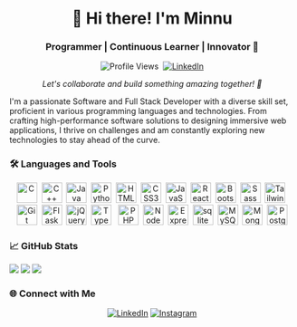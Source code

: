 <h1 align="center">👋 Hi there! I'm Minnu</h1>
<h3 align="center"> Programmer | Continuous Learner | Innovator 🚀 </h3>

<p align="center">
  <img src="https://komarev.com/ghpvc/?username=minnukota381&style=flat-square" alt="Profile Views" />&nbsp;
  <a href="https://linkedin.com/in/minnukota381" target="_blank"><img src="https://img.shields.io/badge/LinkedIn-%230077B5.svg?&style=flat-square&logo=linkedin&logoColor=white" alt="LinkedIn" /></a>
</p>

<p align="center">
  <em>Let's collaborate and build something amazing together! 🤝</em>
</p>

I'm a passionate Software and Full Stack Developer with a diverse skill set, proficient in various programming languages and technologies. From crafting high-performance software solutions to designing immersive web applications, I thrive on challenges and am constantly exploring new technologies to stay ahead of the curve.

### 🛠 Languages and Tools

<p align="center">
  <img src="https://raw.githubusercontent.com/danielcranney/readme-generator/main/public/icons/skills/c-colored.svg" width="36" height="36" alt="C" />&nbsp;
  <img src="https://raw.githubusercontent.com/danielcranney/readme-generator/main/public/icons/skills/cplusplus-colored.svg" width="36" height="36" alt="C++" />&nbsp;
  <img src="https://raw.githubusercontent.com/danielcranney/readme-generator/main/public/icons/skills/java-colored.svg" width="36" height="36" alt="Java" />&nbsp;
  <img src="https://raw.githubusercontent.com/danielcranney/readme-generator/main/public/icons/skills/python-colored.svg" width="36" height="36" alt="Python" />&nbsp;
  <img src="https://raw.githubusercontent.com/danielcranney/readme-generator/main/public/icons/skills/html5-colored.svg" width="36" height="36" alt="HTML5" />&nbsp;
  <img src="https://raw.githubusercontent.com/danielcranney/readme-generator/main/public/icons/skills/css3-colored.svg" width="36" height="36" alt="CSS3" />&nbsp;
  <img src="https://raw.githubusercontent.com/danielcranney/readme-generator/main/public/icons/skills/javascript-colored.svg" width="36" height="36" alt="JavaScript" />&nbsp;
  <img src="https://raw.githubusercontent.com/danielcranney/readme-generator/main/public/icons/skills/react-colored.svg" width="36" height="36" alt="React" />&nbsp;
  <img src="https://raw.githubusercontent.com/danielcranney/readme-generator/main/public/icons/skills/bootstrap-colored.svg" width="36" height="36" alt="Bootstrap" />&nbsp;
  <img src="https://raw.githubusercontent.com/danielcranney/readme-generator/main/public/icons/skills/sass-colored.svg" width="36" height="36" alt="Sass" />&nbsp;
  <img src="https://raw.githubusercontent.com/danielcranney/readme-generator/main/public/icons/skills/tailwindcss-colored.svg" width="36" height="36" alt="TailwindCSS" />&nbsp;
  <img src="https://raw.githubusercontent.com/danielcranney/readme-generator/main/public/icons/skills/git-colored.svg" width="36" height="36" alt="Git" />&nbsp;
  <img src="https://raw.githubusercontent.com/danielcranney/readme-generator/main/public/icons/skills/flask-colored-dark.svg" width="36" height="36" alt="Flask" />&nbsp;
  <img src="https://raw.githubusercontent.com/danielcranney/readme-generator/main/public/icons/skills/jquery-colored.svg" width="36" height="36" alt="jQuery" />&nbsp;
  <img src="https://raw.githubusercontent.com/danielcranney/readme-generator/main/public/icons/skills/typescript-colored.svg" width="36" height="36" alt="TypeScript" />&nbsp;&nbsp;
  <img src="https://raw.githubusercontent.com/danielcranney/readme-generator/main/public/icons/skills/php-colored.svg" width="36" height="36" alt="PHP" />&nbsp;
  <img src="https://raw.githubusercontent.com/danielcranney/readme-generator/main/public/icons/skills/nodejs-colored.svg" width="36" height="36" alt="NodeJS" />&nbsp;
  <img src="https://raw.githubusercontent.com/danielcranney/readme-generator/main/public/icons/skills/express-colored-dark.svg" width="36" height="36" alt="Express" />&nbsp;
  <img src="https://www.vectorlogo.zone/logos/sqlite/sqlite-icon.svg" alt="sqlite" width="36" height="36"/>&nbsp;
  <img src="https://raw.githubusercontent.com/danielcranney/readme-generator/main/public/icons/skills/mysql-colored.svg" width="36" height="36" alt="MySQL" />&nbsp;
  <img src="https://raw.githubusercontent.com/danielcranney/readme-generator/main/public/icons/skills/mongodb-colored.svg" width="36" height="36" alt="MongoDB" />&nbsp;
  <img src="https://raw.githubusercontent.com/danielcranney/readme-generator/main/public/icons/skills/postgresql-colored.svg" width="36" height="36" alt="PostgreSQL" />
</p>

### 📈 GitHub Stats

<p align="center">
  
  ![](https://github-readme-stats.vercel.app/api/top-langs/?username=minnukota381&theme=dark&hide_border=false&include_all_commits=false&count_private=false&layout=compact)
  ![](https://github-readme-stats.vercel.app/api?username=minnukota381&theme=dark&hide_border=false&include_all_commits=false&count_private=false)
  ![](https://github-readme-streak-stats.herokuapp.com/?user=minnukota381&theme=dark&hide_border=false)
</p>

### 🌐 Connect with Me

<p align="center">
  <a href="https://linkedin.com/in/minnukota381" target="_blank"><img src="https://img.shields.io/badge/LinkedIn-%230077B5.svg?&style=for-the-badge&logo=linkedin&logoColor=white" alt="LinkedIn"></a>
  <a href="https://instagram.com/minnukota381" target="_blank"><img src="https://img.shields.io/badge/Instagram-%23E4405F.svg?&style=for-the-badge&logo=instagram&logoColor=white" alt="Instagram"></a>
</p>

